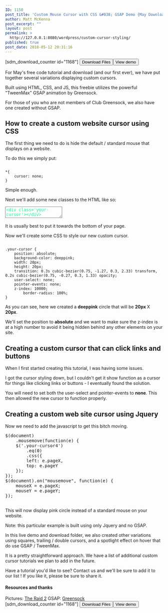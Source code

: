 ```yaml
---
ID: 1150
post_title: 'Custom Mouse Cursor with CSS &#038; GSAP Demo {May Download}'
author: Matt McKenna
post_excerpt: ""
layout: post
permalink: >
  http://127.0.0.1:8080/wordpress/custom-cursor-styling/
published: true
post_date: 2018-05-12 20:31:16
---
```

<div class="addedpad">
[sdm_download_counter id="1168"]
<a href="http://127.0.0.1:8080/wordpress/?smd_process_download=1&download_id=1168" class="dlb"><button class="dlbuddy">Download Files</button></a><a href="http://127.0.0.1:8080/wordpress/code/custom-cursors/index.html" class="dlb"><button class="dlbuddy">View demo</button></a>
</div>

For May's free code tutorial and download (and our first ever), we have put together several variations displaying custom cursors.

Built using HTML, CSS, and JS, this freebie utilizes the powerful "TweenMax" GSAP animation by Greensock.

For those of you who are not members of Club Greensock, we also have one created without GSAP.
<h2>How to create a custom website cursor using CSS</h2>
The first thing we need to do is hide the default / standard mouse that displays on a website.

To do this we simply put:
<pre><code>
*{
	cursor: none;
}
</code></pre>
Simple enough.

Next we'll add some new classes to the HTML like so:
<pre><code><textarea readonly="readonly" style="color: #03fc96; height: auto; background: transparent;">
<div class='your-cursor'></div>
</textarea> </code></pre>
It is usually best to put it towards the bottom of your page.

Now we'll create some CSS to style our new custom cursor.
<pre><code>
.your-cursor {
	position: absolute;
	background-color: deeppink;
	width: 20px;
	height: 20px;
	transition: 0.3s cubic-bezier(0.75, -1.27, 0.3, 2.33) transform, 0.2s cubic-bezier(0.75, -0.27, 0.3, 1.33) opacity;
	user-select: none;
	pointer-events: none;
	z-index: 10000;
        border-radius: 100%;
}
</code></pre>
As you can see, here we created a <strong>deeppink</strong> circle that will be <strong>20px </strong> X <strong>20px</strong>.

We'll set the position to <strong>absolute</strong> and we want to make sure the z-index is at a high number to avoid it being hidden behind any other elements on your site.
<h2>Creating a custom cursor that can click links and buttons</h2>
When I first started creating this tutorial, I was having some issues.

I got the cursor styling down, but I couldn't get it show function as a cursor for things like clicking links or buttons - I eventually found the solution.

You will need to set both the user-select and pointer-events to <strong>none</strong>. This then allowed the new cursor to function properly.
<h2>Creating a custom web site cursor using Jquery</h2>
Now we need to add the javascript to get this bitch moving.

<code></code>
<pre>$(document)
	.mousemove(function(e) {
	$('.your-cursor4')
		.eq(0)
		.css({
		left: e.pageX,
		top: e.pageY
	});
});
$(document).on("mousemove", function(e) {
	mouseX = e.pageX;
	mouseY = e.pageY;
});

</pre>
This will now display pink circle instead of a standard mouse on your website.

Note: this particular example is built using only Jquery and no GSAP.

In this live demo and download folder, we also created other variations using squares, trailing / double cursors, and a spotlight effect on hover that do use GSAP / TweenMax.

It is a pretty straightforward approach. We have a list of additional custom cursor tutorials we plan to add in the future.

Have a tutorial you'd like to see? Contact us and we'll be sure to add it to our list ! If you like it, please be sure to share it.
<h4>Resources and thanks</h4>
Pictures: <a href="http://sonyclassics.com/theraid2/">The Raid 2</a>
GSAP: <a href="https://greensock.com/">Greensock</a>

<div class="addedpad">
[sdm_download_counter id="1168"]
<a href="http://127.0.0.1:8080/wordpress/?smd_process_download=1&download_id=1168" class="dlb"><button class="dlbuddy">Download Files</button></a><a href="http://127.0.0.1:8080/wordpress/code/custom-cursors/index.html" class="dlb"><button class="dlbuddy">View demo</button></a>
</div>